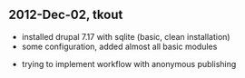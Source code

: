 2012-Dec-02, tkout
------------------
+ installed drupal 7.17 with sqlite (basic, clean installation)
+ some configuration, added almost all basic modules


- trying to implement workflow with anonymous publishing
